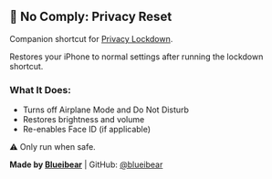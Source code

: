 ## 🔄 No Comply: Privacy Reset

Companion shortcut for [Privacy Lockdown](https://github.com/blueibear/privacy-lockdown).

Restores your iPhone to normal settings after running the lockdown shortcut.

### What It Does:
- Turns off Airplane Mode and Do Not Disturb  
- Restores brightness and volume  
- Re-enables Face ID (if applicable)

⚠️ Only run when safe.

**Made by [Blueibear](https://nasteeshirts.com)** | GitHub: [@blueibear](https://github.com/blueibear)
